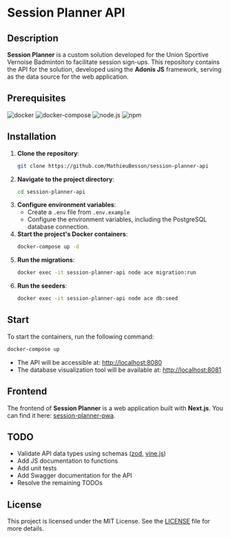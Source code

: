 # Session Planner API

## Description

**Session Planner** is a custom solution developed for the Union Sportive Vernoise Badminton to facilitate session sign-ups. This repository contains the API for the solution, developed using the **Adonis JS** framework, serving as the data source for the web application.

## Prerequisites

![docker](https://img.shields.io/badge/docker-v27-2496ED?logo=docker&logoColor=white&labelColor=2496ED&color=white)
![docker-compose](https://img.shields.io/badge/docker--compose-v1-2496ED?logo=docker&logoColor=white&labelColor=2496ED&color=white)
![node.js](https://img.shields.io/badge/node.js-v20-339933?logo=nodedotjs&logoColor=white&labelColor=339933&color=white)
![npm](https://img.shields.io/badge/npm-v10-CB3837?logo=npm&logoColor=white&labelColor=CB3837&color=white)

## Installation

1. **Clone the repository**:
   ```bash
   git clone https://github.com/MathieuBesson/session-planner-api
   ```
2. **Navigate to the project directory**:
   ```bash
   cd session-planner-api
   ```
3. **Configure environment variables**:
   - Create a `.env` file from `.env.example`
   - Configure the environment variables, including the PostgreSQL database connection.
4. **Start the project's Docker containers**:
   ```bash
   docker-compose up -d
   ```
5. **Run the migrations**:
   ```bash
   docker exec -it session-planner-api node ace migration:run
   ```
6. **Run the seeders**:
   ```bash
   docker exec -it session-planner-api node ace db:seed
   ```

## Start

To start the containers, run the following command:

```bash
docker-compose up
```

- The API will be accessible at: [http://localhost:8080](http://localhost:8080)
- The database visualization tool will be available at: [http://localhost:8081](http://localhost:8081)

## Frontend

The frontend of **Session Planner** is a web application built with **Next.js**. You can find it here: [session-planner-pwa](https://github.com/MathieuBesson/session-planner-pwa).

## TODO

- Validate API data types using schemas ([zod](https://zod.dev/), [vine.js](https://vinejs.dev))
- Add JS documentation to functions
- Add unit tests
- Add Swagger documentation for the API
- Resolve the remaining TODOs

## License

This project is licensed under the MIT License. See the [LICENSE](./LICENSE) file for more details.
